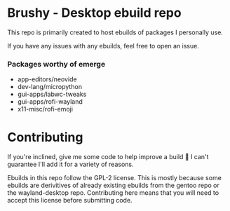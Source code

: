 # Brushy - Desktop ebuild repo
This repo is primarily created to host ebuilds of packages I personally use.

If you have any issues with any ebuilds, feel free to open an issue. 

### Packages worthy of emerge
- app-editors/neovide
- dev-lang/micropython
- gui-apps/labwc-tweaks
- gui-apps/rofi-wayland
- x11-misc/rofi-emoji

# Contributing
If you're inclined, give me some code to help improve a build 🙂 I can't
guarantee I'll add it for a variety of reasons.

Ebuilds in this repo follow the GPL-2 license. This is mostly because some
ebuilds are derivitives of already existing ebuilds from the gentoo repo or
the wayland-desktop repo. Contributing here means that you will need to accept
this license before submitting code.

